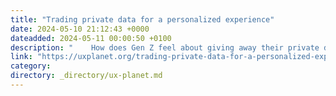 ```yaml
---
title: "Trading private data for a personalized experience"
date: 2024-05-10 21:12:43 +0000
dateadded: 2024-05-11 00:00:50 +0100
description: "    How does Gen Z feel about giving away their private data for algorithmic recommendation systems  Continue reading on UX Planet »  "
link: "https://uxplanet.org/trading-private-data-for-a-personalized-experience-c444e67f6162?source=rss----819cc2aaeee0---4"
category:
directory: _directory/ux-planet.md
---
```

